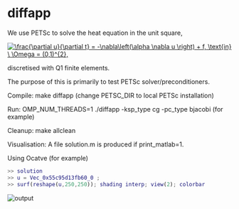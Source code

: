 # diffapp
We use PETSc to solve the heat equation in the unit square, 

<a href="https://www.codecogs.com/eqnedit.php?latex=\frac{\partial&space;u}{\partial&space;t}&space;=&space;-\nabla\left(\alpha&space;\nabla&space;u&space;\right)&space;&plus;&space;f,&space;\text{in}&space;\&space;\Omega&space;=&space;(0,1)^{2}." target="_blank"><img src="https://latex.codecogs.com/gif.latex?\frac{\partial&space;u}{\partial&space;t}&space;=&space;-\nabla\left(\alpha&space;\nabla&space;u&space;\right)&space;&plus;&space;f,&space;\text{in}&space;\&space;\Omega&space;=&space;(0,1)^{2}." title="\frac{\partial u}{\partial t} = -\nabla\left(\alpha \nabla u \right) + f, \text{in} \ \Omega = (0,1)^{2}," /></a>

discretised with Q1 finite elements.

The purpose of this is primarily to test PETSc solver/preconditioners.

Compile: make diffapp (change PETSC_DIR to local PETSc installation)

Run: OMP_NUM_THREADS=1 ./diffapp -ksp_type cg -pc_type bjacobi (for example)

Cleanup: make allclean

Visualisation: A file solution.m is produced if print_matlab=1. 

Using Ocatve (for example)

```matlab
>> solution
>> u = Vec_0x55c95d13fb60_0 ;
>> surf(reshape(u,250,250)); shading interp; view(2); colorbar
```

![output](https://user-images.githubusercontent.com/15614951/49749591-9afc6800-fca0-11e8-85d2-680c86cc3e40.jpg)



